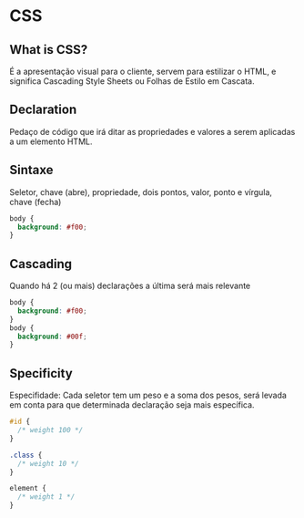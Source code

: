 # CSS

## What is CSS?

É a apresentação visual para o cliente, servem para estilizar o HTML, e significa Cascading Style Sheets ou Folhas de Estilo em Cascata.

## Declaration

Pedaço de código que irá ditar as propriedades e valores a serem aplicadas a um elemento HTML.

## Sintaxe

Seletor, chave (abre), propriedade, dois pontos, valor, ponto e vírgula, chave (fecha) 

```css
body {
  background: #f00;
}
```

## Cascading

Quando há 2 (ou mais) declarações a última será mais relevante

```css
body {
  background: #f00;
}
body {
  background: #00f;
}
```

## Specificity

Especifidade: Cada seletor tem um peso e a soma dos pesos, será levada em conta para que determinada declaração seja mais específica.

```css
#id {
  /* weight 100 */
}

.class {
  /* weight 10 */
}

element {
  /* weight 1 */
}
```